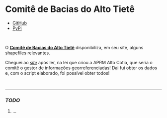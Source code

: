 # Comitê de Bacias do Alto Tietê

- [GitHub](https://github.com/open-geodata/sp_bh_at)
- [PyPi](https://pypi.org/project/sp-bh-at)

<br>

O [**Comitê de Bacias do Alto Tietê**](https://comiteat.sp.gov.br) disponibiliza, em seu site, alguns shapefiles relevantes.

Cheguei ao [_site_](https://comiteat.sp.gov.br/a-bacia/shapefiles/) após ler, na lei que criou a APRM Alto Cotia, que seria o comitê o gestor de informações georreferenciadas! Dai fui obter os dados e, com o script elaborado, foi possível obter todos!

<br>

---

### _TODO_

1. ...
